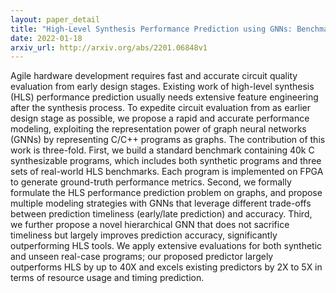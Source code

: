 ```yaml
---
layout: paper_detail
title: "High-Level Synthesis Performance Prediction using GNNs: Benchmarking, Modeling, and Advancing"
date: 2022-01-18
arxiv_url: http://arxiv.org/abs/2201.06848v1
---
```


Agile hardware development requires fast and accurate circuit quality evaluation from early design stages. Existing work of high-level synthesis (HLS) performance prediction usually needs extensive feature engineering after the synthesis process. To expedite circuit evaluation from as earlier design stage as possible, we propose a rapid and accurate performance modeling, exploiting the representation power of graph neural networks (GNNs) by representing C/C++ programs as graphs. The contribution of this work is three-fold. First, we build a standard benchmark containing 40k C synthesizable programs, which includes both synthetic programs and three sets of real-world HLS benchmarks. Each program is implemented on FPGA to generate ground-truth performance metrics. Second, we formally formulate the HLS performance prediction problem on graphs, and propose multiple modeling strategies with GNNs that leverage different trade-offs between prediction timeliness (early/late prediction) and accuracy. Third, we further propose a novel hierarchical GNN that does not sacrifice timeliness but largely improves prediction accuracy, significantly outperforming HLS tools. We apply extensive evaluations for both synthetic and unseen real-case programs; our proposed predictor largely outperforms HLS by up to 40X and excels existing predictors by 2X to 5X in terms of resource usage and timing prediction.
